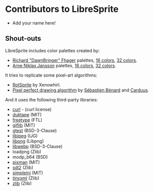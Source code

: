 # Contributors to LibreSprite
* Add your name here!

## Shout-outs
LibreSprite includes color palettes created by:
* [Richard "DawnBringer" Fhager](http://pixeljoint.com/p/23821.htm) palettes, [16 colors](http://pixeljoint.com/forum/forum_posts.asp?TID=12795),  [32 colors](http://pixeljoint.com/forum/forum_posts.asp?TID=16247).
* [Arne Niklas Jansson](http://androidarts.com/) palettes, [16 colors](http://androidarts.com/palette/16pal.htm), [32 colors](http://wayofthepixel.net/index.php?topic=15824.msg144494).

It tries to replicate some pixel-art algorithms:
* [RotSprite](http://forums.sonicretro.org/index.php?showtopic=8848&st=15&p=159754&#entry159754) by Xenowhirl.
* [Pixel perfect drawing algorithm](http://deepnight.net/pixel-perfect-drawing/) by [Sébastien Bénard](https://twitter.com/deepnightfr) and [Carduus](https://twitter.com/CarduusHimself/status/420554200737935361).

And it uses the following third-party libraries:

* [curl](http://curl.haxx.se/) - (curl license)
* [duktape](https://duktape.org) (MIT)
* [freetype](https://www.freetype.org) (FTL)
* [giflib](http://giflib.sourceforge.net) (MIT)
* [gtest](https://github.com/google/googletest) (BSD-3-Clause)
* [libjpeg](http://libjpeg.sourceforge.net) (IJG)
* [libpng](http://www.libpng.org) (Libpng)
* [libwebp](https://developers.google.com/speed/webp) (BSD-3-Clause)
* loadpng (Zlib)
* modp\_b64 (BSD)
* [pixman](http://www.pixman.org) (MIT)
* [sdl2](https://www.libsdl.org) (Zlib)
* [simpleini](https://github.com/aseprite/simpleini) (MIT)
* [tinyxml](http://www.grinninglizard.com/tinyxml) (Zlib)
* [zlib](https://www.zlib.net) (Zlib)

